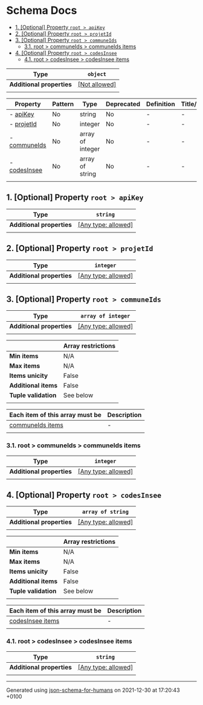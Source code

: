 # Schema Docs

- [1. [Optional] Property `root > apiKey`](#apiKey)
- [2. [Optional] Property `root > projetId`](#projetId)
- [3. [Optional] Property `root > communeIds`](#communeIds)
  - [3.1. root > communeIds > communeIds items](#autogenerated_heading_2)
- [4. [Optional] Property `root > codesInsee`](#codesInsee)
  - [4.1. root > codesInsee > codesInsee items](#autogenerated_heading_3)

| Type                      | `object`                                                |
| ------------------------- | ------------------------------------------------------- |
| **Additional properties** | [[Not allowed]](# "Additional Properties not allowed.") |
|                           |                                                         |

| Property                     | Pattern | Type             | Deprecated | Definition | Title/Description |
| ---------------------------- | ------- | ---------------- | ---------- | ---------- | ----------------- |
| - [apiKey](#apiKey )         | No      | string           | No         | -          | -                 |
| - [projetId](#projetId )     | No      | integer          | No         | -          | -                 |
| - [communeIds](#communeIds ) | No      | array of integer | No         | -          | -                 |
| - [codesInsee](#codesInsee ) | No      | array of string  | No         | -          | -                 |
|                              |         |                  |            |            |                   |

## <a name="apiKey"></a>1. [Optional] Property `root > apiKey`

| Type                      | `string`                                                                  |
| ------------------------- | ------------------------------------------------------------------------- |
| **Additional properties** | [[Any type: allowed]](# "Additional Properties of any type are allowed.") |
|                           |                                                                           |

## <a name="projetId"></a>2. [Optional] Property `root > projetId`

| Type                      | `integer`                                                                 |
| ------------------------- | ------------------------------------------------------------------------- |
| **Additional properties** | [[Any type: allowed]](# "Additional Properties of any type are allowed.") |
|                           |                                                                           |

## <a name="communeIds"></a>3. [Optional] Property `root > communeIds`

| Type                      | `array of integer`                                                        |
| ------------------------- | ------------------------------------------------------------------------- |
| **Additional properties** | [[Any type: allowed]](# "Additional Properties of any type are allowed.") |
|                           |                                                                           |

|                      | Array restrictions |
| -------------------- | ------------------ |
| **Min items**        | N/A                |
| **Max items**        | N/A                |
| **Items unicity**    | False              |
| **Additional items** | False              |
| **Tuple validation** | See below          |
|                      |                    |

| Each item of this array must be       | Description |
| ------------------------------------- | ----------- |
| [communeIds items](#communeIds_items) | -           |
|                                       |             |

### <a name="autogenerated_heading_2"></a>3.1. root > communeIds > communeIds items

| Type                      | `integer`                                                                 |
| ------------------------- | ------------------------------------------------------------------------- |
| **Additional properties** | [[Any type: allowed]](# "Additional Properties of any type are allowed.") |
|                           |                                                                           |

## <a name="codesInsee"></a>4. [Optional] Property `root > codesInsee`

| Type                      | `array of string`                                                         |
| ------------------------- | ------------------------------------------------------------------------- |
| **Additional properties** | [[Any type: allowed]](# "Additional Properties of any type are allowed.") |
|                           |                                                                           |

|                      | Array restrictions |
| -------------------- | ------------------ |
| **Min items**        | N/A                |
| **Max items**        | N/A                |
| **Items unicity**    | False              |
| **Additional items** | False              |
| **Tuple validation** | See below          |
|                      |                    |

| Each item of this array must be       | Description |
| ------------------------------------- | ----------- |
| [codesInsee items](#codesInsee_items) | -           |
|                                       |             |

### <a name="autogenerated_heading_3"></a>4.1. root > codesInsee > codesInsee items

| Type                      | `string`                                                                  |
| ------------------------- | ------------------------------------------------------------------------- |
| **Additional properties** | [[Any type: allowed]](# "Additional Properties of any type are allowed.") |
|                           |                                                                           |

----------------------------------------------------------------------------------------------------------------------------
Generated using [json-schema-for-humans](https://github.com/coveooss/json-schema-for-humans) on 2021-12-30 at 17:20:43 +0100